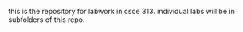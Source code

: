 this is the repository for labwork in csce 313. individual labs will be in subfolders of this repo.
